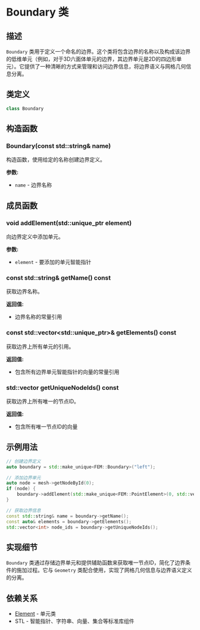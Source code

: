 # Boundary 类

## 描述

`Boundary` 类用于定义一个命名的边界。这个类将包含边界的名称以及构成该边界的低维单元（例如，对于3D六面体单元的边界，其边界单元是2D的四边形单元）。它提供了一种清晰的方式来管理和访问边界信息，将边界语义与网格几何信息分离。

## 类定义

```cpp
class Boundary
```

## 构造函数

### Boundary(const std::string& name)

构造函数，使用给定的名称创建边界定义。

**参数:**
- `name` - 边界名称

## 成员函数

### void addElement(std::unique_ptr<Element> element)

向边界定义中添加单元。

**参数:**
- `element` - 要添加的单元智能指针

### const std::string& getName() const

获取边界名称。

**返回值:**
- 边界名称的常量引用

### const std::vector<std::unique_ptr<Element>>& getElements() const

获取边界上所有单元的引用。

**返回值:**
- 包含所有边界单元智能指针的向量的常量引用

### std::vector<int> getUniqueNodeIds() const

获取边界上所有唯一的节点ID。

**返回值:**
- 包含所有唯一节点ID的向量

## 示例用法

```cpp
// 创建边界定义
auto boundary = std::make_unique<FEM::Boundary>("left");

// 添加边界单元
auto node = mesh->getNodeById(0);
if (node) {
    boundary->addElement(std::make_unique<FEM::PointElement>(0, std::vector<FEM::Node*>{node}));
}

// 获取边界信息
const std::string& name = boundary->getName();
const auto& elements = boundary->getElements();
std::vector<int> node_ids = boundary->getUniqueNodeIds();
```

## 实现细节

`Boundary` 类通过存储边界单元和提供辅助函数来获取唯一节点ID，简化了边界条件的施加过程。它与 `Geometry` 类配合使用，实现了网格几何信息与边界语义定义的分离。

## 依赖关系

- [Element](Element.md) - 单元类
- STL - 智能指针、字符串、向量、集合等标准库组件